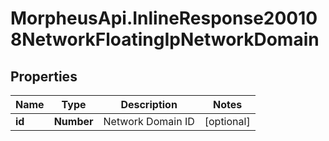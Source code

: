 # MorpheusApi.InlineResponse200108NetworkFloatingIpNetworkDomain

## Properties

Name | Type | Description | Notes
------------ | ------------- | ------------- | -------------
**id** | **Number** | Network Domain ID | [optional] 


